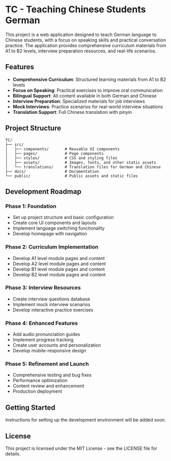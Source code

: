 # TC - Teaching Chinese Students German

This project is a web application designed to teach German language to Chinese students, with a focus on speaking skills and practical conversation practice. The application provides comprehensive curriculum materials from A1 to B2 levels, interview preparation resources, and real-life scenarios.

## Features

- **Comprehensive Curriculum**: Structured learning materials from A1 to B2 levels
- **Focus on Speaking**: Practical exercises to improve oral communication
- **Bilingual Support**: All content available in both German and Chinese
- **Interview Preparation**: Specialized materials for job interviews
- **Mock Interviews**: Practice scenarios for real-world interview situations
- **Translation Support**: Full Chinese translation with pinyin

## Project Structure

```
TC/
├── src/
│   ├── components/       # Reusable UI components
│   ├── pages/            # Page components
│   ├── styles/           # CSS and styling files
│   ├── assets/           # Images, fonts, and other static assets
│   └── translations/     # Translation files for German and Chinese
├── docs/                 # Documentation
└── public/               # Public assets and static files
```

## Development Roadmap

### Phase 1: Foundation
- Set up project structure and basic configuration
- Create core UI components and layouts
- Implement language switching functionality
- Develop homepage with navigation

### Phase 2: Curriculum Implementation
- Develop A1 level module pages and content
- Develop A2 level module pages and content
- Develop B1 level module pages and content
- Develop B2 level module pages and content

### Phase 3: Interview Resources
- Create interview questions database
- Implement mock interview scenarios
- Develop interactive practice exercises

### Phase 4: Enhanced Features
- Add audio pronunciation guides
- Implement progress tracking
- Create user accounts and personalization
- Develop mobile-responsive design

### Phase 5: Refinement and Launch
- Comprehensive testing and bug fixes
- Performance optimization
- Content review and enhancement
- Production deployment

## Getting Started

Instructions for setting up the development environment will be added soon.

## License

This project is licensed under the MIT License - see the LICENSE file for details.

